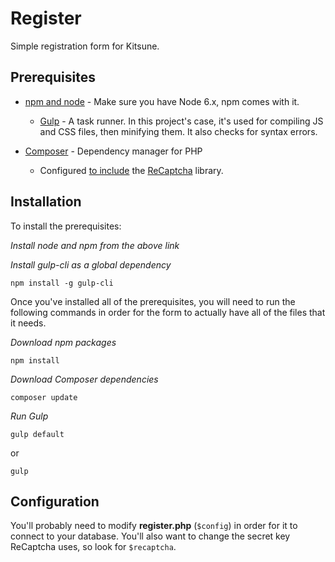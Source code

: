 # Register
Simple registration form for Kitsune.

## Prerequisites
* [npm and node](https://nodejs.org/) - Make sure you have Node 6.x, npm comes with it.
  * [Gulp](https://www.npmjs.com/package/gulp) - A task runner. In this project's case, it's used for compiling JS and CSS files, then minifying them. It also checks for syntax errors.

* [Composer](https://getcomposer.org/) - Dependency manager for PHP
  * Configured [to include](https://packagist.org/packages/google/recaptcha) the [ReCaptcha](http://www.google.com/recaptcha/) library.

## Installation
To install the prerequisites:

*Install node and npm from the above link*

*Install gulp-cli as a global dependency*
```
npm install -g gulp-cli
```

Once you've installed all of the prerequisites, you will need to run the following commands in order for the form to actually have all of the files that it needs.

*Download npm packages*
```
npm install
```

*Download Composer dependencies*
```
composer update
```

*Run Gulp*
```
gulp default
```
or
```
gulp
```

## Configuration
You'll probably need to modify **register.php** (``$config``) in order for it to connect to your database. You'll also want to change the secret key ReCaptcha uses, so look for ``$recaptcha``.
